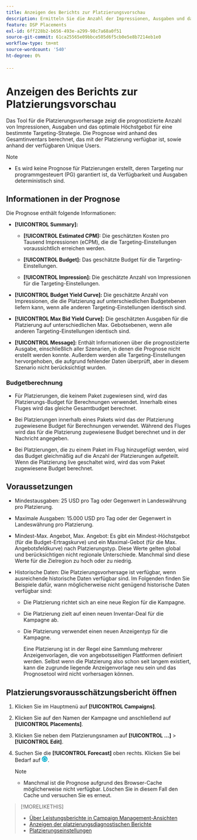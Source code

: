 ```yaml
---
title: Anzeigen des Berichts zur Platzierungsvorschau
description: Ermitteln Sie die Anzahl der Impressionen, Ausgaben und das für eine bestimmte Targeting-Strategie für eine Platzierung prognostizierte optimale maximale Angebot.
feature: DSP Placements
exl-id: 6ff228b2-b656-493e-a299-98c7a68a0f51
source-git-commit: 61ca25565e09bbce505d6f5cb0e5e8b7214eb1e0
workflow-type: tm+mt
source-wordcount: '540'
ht-degree: 0%

---
```


# Anzeigen des Berichts zur Platzierungsvorschau

<!-- Does this really belong in the Campaign Management > Reports section or in the Placements section? -->

Das Tool für die Platzierungsvorhersage zeigt die prognostizierte Anzahl von Impressionen, Ausgaben und das optimale Höchstgebot für eine bestimmte Targeting-Strategie. Die Prognose wird anhand des Gesamtinventars berechnet, das mit der Platzierung verfügbar ist, sowie anhand der verfügbaren Unique Users.

>[!NOTE]
>
>* Es wird keine Prognose für Platzierungen erstellt, deren Targeting nur programmgesteuert (PG) garantiert ist, da Verfügbarkeit und Ausgaben deterministisch sind.

## Informationen in der Prognose

Die Prognose enthält folgende Informationen:

* **[!UICONTROL Summary]:**

   * **[!UICONTROL Estimated CPM]:** Die geschätzten Kosten pro Tausend Impressionen (eCPM), die die Targeting-Einstellungen voraussichtlich erreichen werden.

   * **[!UICONTROL Budget]:** Das geschätzte Budget für die Targeting-Einstellungen.

   * **[!UICONTROL Impression]:** Die geschätzte Anzahl von Impressionen für die Targeting-Einstellungen.

* **[!UICONTROL Budget Yield Curve]:** Die geschätzte Anzahl von Impressionen, die die Platzierung auf unterschiedlichen Budgetebenen liefern kann, wenn alle anderen Targeting-Einstellungen identisch sind.

* **[!UICONTROL Max Bid Yield Curve]:** Die geschätzten Ausgaben für die Platzierung auf unterschiedlichen Max. Gebotsebenen, wenn alle anderen Targeting-Einstellungen identisch sind.

* **[!UICONTROL Message]:** Enthält Informationen über die prognostizierte Ausgabe, einschließlich aller Szenarien, in denen die Prognose nicht erstellt werden konnte. Außerdem werden alle Targeting-Einstellungen hervorgehoben, die aufgrund fehlender Daten überprüft, aber in diesem Szenario nicht berücksichtigt wurden.

### Budgetberechnung

* Für Platzierungen, die keinem Paket zugewiesen sind, wird das Platzierungs-Budget für Berechnungen verwendet. Innerhalb eines Fluges wird das gleiche Gesamtbudget berechnet.

* Bei Platzierungen innerhalb eines Pakets wird das der Platzierung zugewiesene Budget für Berechnungen verwendet. Während des Fluges wird das für die Platzierung zugewiesene Budget berechnet und in der Nachricht angegeben.

* Bei Platzierungen, die zu einem Paket im Flug hinzugefügt werden, wird das Budget gleichmäßig auf die Anzahl der Platzierungen aufgeteilt. Wenn die Platzierung live geschaltet wird, wird das vom Paket zugewiesene Budget berechnet.

## Voraussetzungen

* Mindestausgaben: 25 USD pro Tag oder Gegenwert in Landeswährung pro Platzierung.

* Maximale Ausgaben: 15.000 USD pro Tag oder der Gegenwert in Landeswährung pro Platzierung.

* Mindest-Max. Angebot, Max. Angebot: Es gibt ein Mindest-Höchstgebot (für die Budget-Ertragskurve) und ein Maximal-Gebot (für die Max. Angebotsfeldkurve) nach Platzierungstyp. Diese Werte gelten global und berücksichtigen nicht regionale Unterschiede. Manchmal sind diese Werte für die Zielregion zu hoch oder zu niedrig.

* Historische Daten: Die Platzierungsvorhersage ist verfügbar, wenn ausreichende historische Daten verfügbar sind. Im Folgenden finden Sie Beispiele dafür, wann möglicherweise nicht genügend historische Daten verfügbar sind:

   * Die Platzierung richtet sich an eine neue Region für die Kampagne.

   * Die Platzierung zielt auf einen neuen Inventar-Deal für die Kampagne ab.

   * Die Platzierung verwendet einen neuen Anzeigentyp für die Kampagne.

     Eine Platzierung ist in der Regel eine Sammlung mehrerer Anzeigenvorlagen, die von angebotsseitigen Plattformen definiert werden. Selbst wenn die Platzierung also schon seit langem existiert, kann die zugrunde liegende Anzeigenvorlage neu sein und das Prognosetool wird nicht vorhersagen können.

## Platzierungsvorausschätzungsbericht öffnen

1. Klicken Sie im Hauptmenü auf **[!UICONTROL Campaigns]**.

1. Klicken Sie auf den Namen der Kampagne und anschließend auf **[!UICONTROL Placements]**.

1. Klicken Sie neben dem Platzierungsnamen auf  **[!UICONTROL ...]** > **[!UICONTROL Edit]**.

1. Suchen Sie die **[!UICONTROL Forecast]** oben rechts. Klicken Sie bei Bedarf auf ![Prognose](/help/dsp/assets/placement-forecast.png).

   >[!NOTE]
   >
   >* Manchmal ist die Prognose aufgrund des Browser-Cache möglicherweise nicht verfügbar. Löschen Sie in diesem Fall den Cache und versuchen Sie es erneut.

>[!MORELIKETHIS]
>
>* [Über Leistungsberichte in Campaign Management-Ansichten](campaign-reports-about.md)
>* [Anzeigen der platzierungsdiagnostischen Berichte](/help/dsp/campaign-management/reports/placement-diagnostics.md)
>* [Platzierungseinstellungen](/help/dsp/campaign-management/placements/placement-settings.md)
